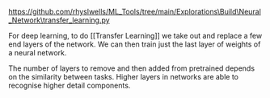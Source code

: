 https://github.com/rhyslwells/ML_Tools/tree/main/Explorations\Build\Neural_Network\transfer_learning.py

For deep learning, to do  [[Transfer Learning]] we take out and replace a few end layers of the network. We can then train just the last layer of weights of a neural network. 

The number of layers to remove and then added from pretrained depends on the similarity between tasks. Higher layers in networks are able to recognise higher detail components. 